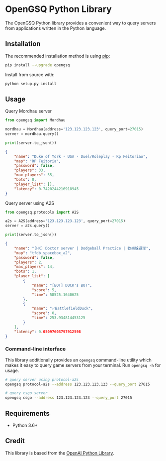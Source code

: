 # OpenGSQ Python Library

The OpenGSQ Python library provides a convenient way to query servers
from applications written in the Python language.

## Installation

The recommended installation method is using [pip](http://pip-installer.org/):

```sh
pip install --upgrade opengsq
```

Install from source with:

```sh
python setup.py install
```

## Usage

Query Mordhau server

```py
from opengsq import Mordhau

mordhau = Mordhau(address='123.123.123.123', query_port=27015)
server = mordhau.query()

print(server.to_json())
```
  
```json
{
    "name": "Duke of York - USA - Duel/Roleplay - Rp Feitoria♛",
    "map": "RP Feitoria",
    "password": false,
    "players": 33,
    "max_players": 55,
    "bots": 0,
    "player_list": [],
    "latency": 0.7420244216918945
}
```

Query server using A2S

```py
from opengsq.protocols import A2S

a2s = A2S(address='123.123.123.123', query_port=27015)
server = a2s.query()

print(server.to_json())
```

```json
{
    "name": "[HK] Doctor server | Dodgeball Practice | 歡樂躲避球",
    "map": "tfdb_spacebox_a2",
    "password": false,
    "players": 2,
    "max_players": 14,
    "bots": 1,
    "player_list": [
        {
            "name": "[BOT] DUCK's BOT",
            "score": 5,
            "time": 58525.1640625
        },
        {
            "name": "✅BattlefieldDuck",
            "score": 0,
            "time": 253.934814453125
        }
    ],
    "latency": 0.05097603797912598
}
```

### Command-line interface

This library additionally provides an `opengsq` command-line utility
which makes it easy to query game servers from your terminal. Run
`opengsq -h` for usage.

```sh
# query server using protocol-a2s
opengsq protocol-a2s --address 123.123.123.123 --query_port 27015

# query csgo server
opengsq csgo --address 123.123.123.123 --query_port 27015
```

## Requirements

-   Python 3.6+

## Credit

This library is based from the [OpenAI Python Library](https://github.com/openai/openai-python).
